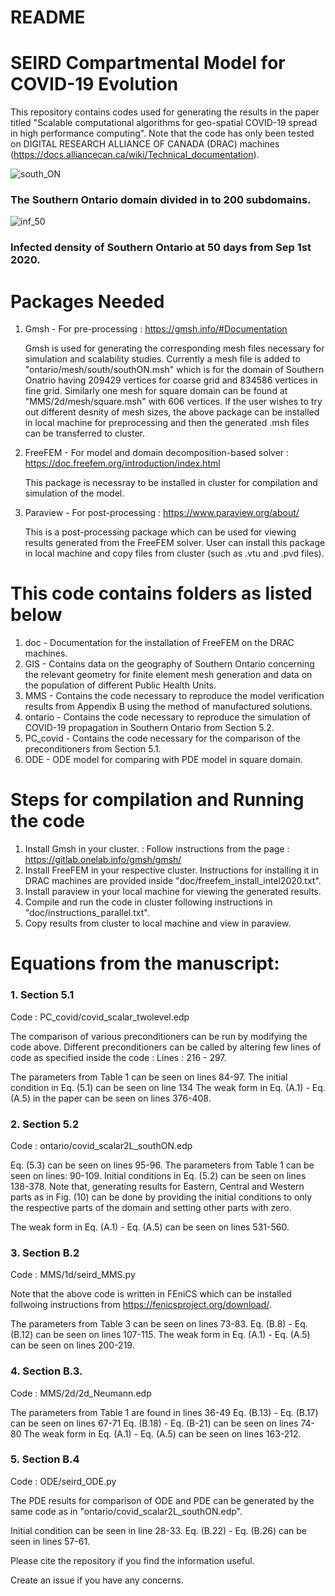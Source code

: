 # README #

# SEIRD Compartmental Model for COVID-19 Evolution

This repository contains codes used for generating the results in the paper titled "Scalable computational algorithms for geo-spatial COVID-19 spread in high performance computing".
Note that the code has only been tested on DIGITAL RESEARCH ALLIANCE OF CANADA (DRAC) machines  (https://docs.alliancecan.ca/wiki/Technical_documentation).

![south_ON](https://user-images.githubusercontent.com/121322281/209414633-39038460-9c30-49f7-b6ef-e7183f71a912.jpeg)
### The Southern Ontario domain divided in to 200 subdomains.

![inf_50](https://user-images.githubusercontent.com/121322281/209414526-61b6cdd4-d1a6-4135-be34-31f4157b5890.png)
### Infected density of Southern Ontario at 50 days from Sep 1st 2020.

# Packages Needed

1. Gmsh - For pre-processing :  https://gmsh.info/#Documentation 
	
	Gmsh is used for generating the corresponding mesh files necessary for simulation and scalability studies. Currently a mesh file is added to "ontario/mesh/south/southON.msh" which is for the domain of Southern Onatrio having 
	209429 vertices for coarse grid and 834586 vertices in fine grid. Similarly one mesh for square domain can be found at "MMS/2d/mesh/square.msh" with 606 vertices. If the user wishes to try out different desnity of mesh sizes, 
	the above package can be installed in local machine for preprocessing and then the generated .msh files can be transferred to cluster. 		

2. FreeFEM - For model and domain decomposition-based solver : https://doc.freefem.org/introduction/index.html

	This package is necessray to be installed in cluster for compilation and simulation of the model.
	
3. Paraview - For post-processing :  https://www.paraview.org/about/

	This is a post-processing package which can be used for viewing results generated from the FreeFEM solver. User can install this package in local machine and copy files from cluster (such as .vtu and .pvd files).

# This code contains folders as listed below

1. doc - Documentation for the installation of FreeFEM on the DRAC machines.
2. GIS - Contains data on the geography of Southern Ontario concerning the relevant geometry for finite element mesh generation and data on the population of different Public Health Units.
3. MMS - Contains the code necessary to reproduce the model verification results from Appendix B using the method of manufactured solutions.
4. ontario - Contains the code necessary to reproduce the simulation of COVID-19 propagation in Southern Ontario from Section 5.2.
5. PC_covid - Contains the code necessary for the comparison of the preconditioners from Section 5.1.
6. ODE - ODE model for comparing with PDE model in square domain.


# Steps for compilation and Running the code

1. Install Gmsh in your cluster. : Follow instructions from the page : https://gitlab.onelab.info/gmsh/gmsh/
2. Install FreeFEM in your respective cluster. Instructions for installing it in DRAC machines are provided inside "doc/freefem_install_intel2020.txt".
3. Install paraview in your local machine for viewing the generated results.
4. Compile and run the code in cluster following instructions in "doc/instructions_parallel.txt". 
5. Copy results from cluster to local machine and view in paraview.


# Equations from the manuscript:

### 1. Section 5.1

Code : PC_covid/covid_scalar_twolevel.edp 

The comparison of various preconditioners can be run by modifying the code above. 
Different preconditioners can be called by altering few lines of code as specified inside the code : Lines : 216 - 297.

The parameters from Table 1 can be seen on lines 84-97.
The initial condition in Eq. (5.1) can be seen on line 134
The weak form in Eq. (A.1) - Eq. (A.5) in the paper can be seen on lines 376-408.


### 2. Section 5.2

Code : ontario/covid_scalar2L_southON.edp

Eq. (5.3) can be seen on lines 95-96.
The parameters from Table 1 can be seen on lines: 90-109.
Initial conditions in Eq. (5.2) can be seen on lines 138-378. Note that, generating results for Eastern, Central and Western parts as in Fig. (10) can be done by providing the 
initial conditions to only the respective parts of the domain and setting other parts with zero.

The weak form in Eq. (A.1) - Eq. (A.5) can be seen on lines 531-560.


### 3. Section B.2 

Code : MMS/1d/seird_MMS.py


Note that the above code is written in FEniCS which can be installed follwoing instructions from https://fenicsproject.org/download/.

The parameters from Table 3 can be seen on lines 73-83.
Eq. (B.8) - Eq. (B.12) can be seen on lines 107-115.
The weak form in Eq. (A.1) - Eq. (A.5) can be seen on lines 200-219.

### 4. Section B.3.

Code : MMS/2d/2d_Neumann.edp

The parameters from Table 1 are found in lines 36-49
Eq. (B.13) - Eq. (B.17) can be seen on lines 67-71
Eq. (B.18) - Eq. (B-21) can be seen on lines 74-80
The weak form in Eq. (A.1) - Eq. (A.5) can be seen on lines 163-212.

### 5. Section B.4 

Code : ODE/seird_ODE.py


The PDE results for comparison of ODE and PDE can be generated by the same code as in "ontario/covid_scalar2L_southON.edp". 

Initial condition can be seen in line 28-33.
Eq. (B.22) - Eq. (B.26) can be seen in lines 57-61.



Please cite the repository if you find the information useful. 

Create an issue if you have any concerns.



